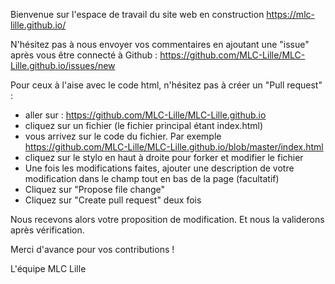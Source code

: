 Bienvenue sur l'espace de travail du site web en construction https://mlc-lille.github.io/

N'hésitez pas à nous envoyer vos commentaires en ajoutant une "issue" après vous être connecté à Github : https://github.com/MLC-Lille/MLC-Lille.github.io/issues/new

Pour ceux à l'aise avec le code html, n'hésitez pas à créer un "Pull request" :
- aller sur : https://github.com/MLC-Lille/MLC-Lille.github.io
- cliquez sur un fichier (le fichier principal étant index.html)
- vous arrivez sur le code du fichier. Par exemple https://github.com/MLC-Lille/MLC-Lille.github.io/blob/master/index.html
- cliquez sur le stylo en haut à droite pour forker et modifier le fichier
- Une fois les modifications faites, ajouter une description de votre modification dans le champ tout en bas de la page (facultatif)
- Cliquez sur "Propose file change"
- Cliquez sur "Create pull request" deux fois

Nous recevons alors votre proposition de modification. Et nous la validerons après vérification.

Merci d'avance pour vos contributions !

L'équipe MLC Lille
